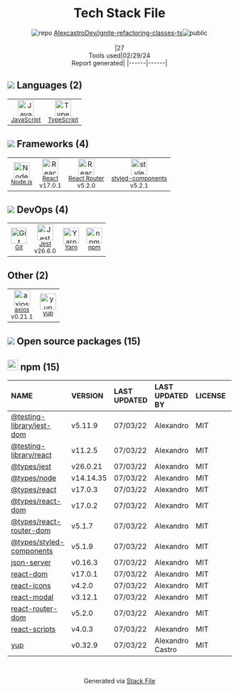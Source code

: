 <!--
&lt;--- Readme.md Snippet without images Start ---&gt;
## Tech Stack
AlexcastroDev/ignite-refactoring-classes-ts is built on the following main stack:

- [JavaScript](https://developer.mozilla.org/en-US/docs/Web/JavaScript) – Languages
- [TypeScript](http://www.typescriptlang.org) – Languages
- [Node.js](http://nodejs.org/) – Frameworks (Full Stack)
- [React](https://reactjs.org/) – Javascript UI Libraries
- [React Router](https://github.com/rackt/react-router) – JavaScript Framework Components
- [styled-components](https://styled-components.com) – JavaScript Framework Components
- [Jest](http://facebook.github.io/jest/) – Javascript Testing Framework
- [Yarn](https://yarnpkg.com/) – Front End Package Manager
- [axios](https://github.com/mzabriskie/axios) – Javascript Utilities & Libraries

Full tech stack [here](/techstack.md)

&lt;--- Readme.md Snippet without images End ---&gt;

&lt;--- Readme.md Snippet with images Start ---&gt;
## Tech Stack
AlexcastroDev/ignite-refactoring-classes-ts is built on the following main stack:

- <img width='25' height='25' src='https://img.stackshare.io/service/1209/javascript.jpeg' alt='JavaScript'/> [JavaScript](https://developer.mozilla.org/en-US/docs/Web/JavaScript) – Languages
- <img width='25' height='25' src='https://img.stackshare.io/service/1612/bynNY5dJ.jpg' alt='TypeScript'/> [TypeScript](http://www.typescriptlang.org) – Languages
- <img width='25' height='25' src='https://img.stackshare.io/service/1011/n1JRsFeB_400x400.png' alt='Node.js'/> [Node.js](http://nodejs.org/) – Frameworks (Full Stack)
- <img width='25' height='25' src='https://img.stackshare.io/service/1020/OYIaJ1KK.png' alt='React'/> [React](https://reactjs.org/) – Javascript UI Libraries
- <img width='25' height='25' src='https://img.stackshare.io/service/3350/8261421.png' alt='React Router'/> [React Router](https://github.com/rackt/react-router) – JavaScript Framework Components
- <img width='25' height='25' src='https://img.stackshare.io/service/6749/styled-components.png' alt='styled-components'/> [styled-components](https://styled-components.com) – JavaScript Framework Components
- <img width='25' height='25' src='https://img.stackshare.io/service/830/jest.png' alt='Jest'/> [Jest](http://facebook.github.io/jest/) – Javascript Testing Framework
- <img width='25' height='25' src='https://img.stackshare.io/service/5848/44mC-kJ3.jpg' alt='Yarn'/> [Yarn](https://yarnpkg.com/) – Front End Package Manager
- <img width='25' height='25' src='https://img.stackshare.io/no-img-open-source.png' alt='axios'/> [axios](https://github.com/mzabriskie/axios) – Javascript Utilities & Libraries

Full tech stack [here](/techstack.md)

&lt;--- Readme.md Snippet with images End ---&gt;
-->
<div align="center">

# Tech Stack File
![](https://img.stackshare.io/repo.svg "repo") [AlexcastroDev/ignite-refactoring-classes-ts](https://github.com/AlexcastroDev/ignite-refactoring-classes-ts)![](https://img.stackshare.io/public_badge.svg "public")
<br/><br/>
|27<br/>Tools used|02/29/24 <br/>Report generated|
|------|------|
</div>

## <img src='https://img.stackshare.io/languages.svg'/> Languages (2)
<table><tr>
  <td align='center'>
  <img width='36' height='36' src='https://img.stackshare.io/service/1209/javascript.jpeg' alt='JavaScript'>
  <br>
  <sub><a href="https://developer.mozilla.org/en-US/docs/Web/JavaScript">JavaScript</a></sub>
  <br>
  <sub></sub>
</td>

<td align='center'>
  <img width='36' height='36' src='https://img.stackshare.io/service/1612/bynNY5dJ.jpg' alt='TypeScript'>
  <br>
  <sub><a href="http://www.typescriptlang.org">TypeScript</a></sub>
  <br>
  <sub></sub>
</td>

</tr>
</table>

## <img src='https://img.stackshare.io/frameworks.svg'/> Frameworks (4)
<table><tr>
  <td align='center'>
  <img width='36' height='36' src='https://img.stackshare.io/service/1011/n1JRsFeB_400x400.png' alt='Node.js'>
  <br>
  <sub><a href="http://nodejs.org/">Node.js</a></sub>
  <br>
  <sub></sub>
</td>

<td align='center'>
  <img width='36' height='36' src='https://img.stackshare.io/service/1020/OYIaJ1KK.png' alt='React'>
  <br>
  <sub><a href="https://reactjs.org/">React</a></sub>
  <br>
  <sub>v17.0.1</sub>
</td>

<td align='center'>
  <img width='36' height='36' src='https://img.stackshare.io/service/3350/8261421.png' alt='React Router'>
  <br>
  <sub><a href="https://github.com/rackt/react-router">React Router</a></sub>
  <br>
  <sub>v5.2.0</sub>
</td>

<td align='center'>
  <img width='36' height='36' src='https://img.stackshare.io/service/6749/styled-components.png' alt='styled-components'>
  <br>
  <sub><a href="https://styled-components.com">styled-components</a></sub>
  <br>
  <sub>v5.2.1</sub>
</td>

</tr>
</table>

## <img src='https://img.stackshare.io/devops.svg'/> DevOps (4)
<table><tr>
  <td align='center'>
  <img width='36' height='36' src='https://img.stackshare.io/service/1046/git.png' alt='Git'>
  <br>
  <sub><a href="http://git-scm.com/">Git</a></sub>
  <br>
  <sub></sub>
</td>

<td align='center'>
  <img width='36' height='36' src='https://img.stackshare.io/service/830/jest.png' alt='Jest'>
  <br>
  <sub><a href="http://facebook.github.io/jest/">Jest</a></sub>
  <br>
  <sub>v26.6.0</sub>
</td>

<td align='center'>
  <img width='36' height='36' src='https://img.stackshare.io/service/5848/44mC-kJ3.jpg' alt='Yarn'>
  <br>
  <sub><a href="https://yarnpkg.com/">Yarn</a></sub>
  <br>
  <sub></sub>
</td>

<td align='center'>
  <img width='36' height='36' src='https://img.stackshare.io/service/1120/lejvzrnlpb308aftn31u.png' alt='npm'>
  <br>
  <sub><a href="https://www.npmjs.com/">npm</a></sub>
  <br>
  <sub></sub>
</td>

</tr>
</table>

## Other (2)
<table><tr>
  <td align='center'>
  <img width='36' height='36' src='https://img.stackshare.io/no-img-open-source.png' alt='axios'>
  <br>
  <sub><a href="https://github.com/mzabriskie/axios">axios</a></sub>
  <br>
  <sub>v0.21.1</sub>
</td>

<td align='center'>
  <img width='36' height='36' src='https://img.stackshare.io/service/10756/339286.png' alt='yup'>
  <br>
  <sub><a href="https://github.com/jquense/yup">yup</a></sub>
  <br>
  <sub></sub>
</td>

</tr>
</table>


## <img src='https://img.stackshare.io/group.svg' /> Open source packages (15)</h2>

## <img width='24' height='24' src='https://img.stackshare.io/service/1120/lejvzrnlpb308aftn31u.png'/> npm (15)

|NAME|VERSION|LAST UPDATED|LAST UPDATED BY|LICENSE|VULNERABILITIES|
|:------|:------|:------|:------|:------|:------|
|[@testing-library/jest-dom](https://www.npmjs.com/@testing-library/jest-dom)|v5.11.9|07/03/22|Alexandro |MIT|N/A|
|[@testing-library/react](https://www.npmjs.com/@testing-library/react)|v11.2.5|07/03/22|Alexandro |MIT|N/A|
|[@types/jest](https://www.npmjs.com/@types/jest)|v26.0.21|07/03/22|Alexandro |MIT|N/A|
|[@types/node](https://www.npmjs.com/@types/node)|v14.14.35|07/03/22|Alexandro |MIT|N/A|
|[@types/react](https://www.npmjs.com/@types/react)|v17.0.3|07/03/22|Alexandro |MIT|N/A|
|[@types/react-dom](https://www.npmjs.com/@types/react-dom)|v17.0.2|07/03/22|Alexandro |MIT|N/A|
|[@types/react-router-dom](https://www.npmjs.com/@types/react-router-dom)|v5.1.7|07/03/22|Alexandro |MIT|N/A|
|[@types/styled-components](https://www.npmjs.com/@types/styled-components)|v5.1.9|07/03/22|Alexandro |MIT|N/A|
|[json-server](https://www.npmjs.com/json-server)|v0.16.3|07/03/22|Alexandro |MIT|N/A|
|[react-dom](https://www.npmjs.com/react-dom)|v17.0.1|07/03/22|Alexandro |MIT|N/A|
|[react-icons](https://www.npmjs.com/react-icons)|v4.2.0|07/03/22|Alexandro |MIT|N/A|
|[react-modal](https://www.npmjs.com/react-modal)|v3.12.1|07/03/22|Alexandro |MIT|N/A|
|[react-router-dom](https://www.npmjs.com/react-router-dom)|v5.2.0|07/03/22|Alexandro |MIT|N/A|
|[react-scripts](https://www.npmjs.com/react-scripts)|v4.0.3|07/03/22|Alexandro |MIT|N/A|
|[yup](https://www.npmjs.com/yup)|v0.32.9|07/03/22|Alexandro Castro |MIT|N/A|

<br/>
<div align='center'>

Generated via [Stack File](https://github.com/marketplace/stack-file)
